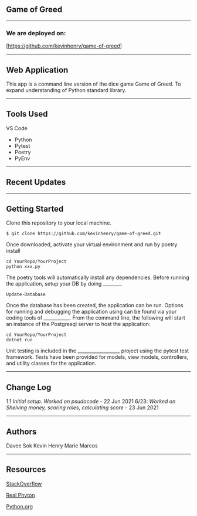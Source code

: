 ## Game of Greed

---

### We are deployed on:

[https://github.com/kevinhenry/game-of-greed]

---

## Web Application

This app is a command line version of the dice game Game of Greed.  To expand understanding of Python standard library.

---

## Tools Used

VS Code

- Python
- Pytest
- Poetry
- PyEnv

---

## Recent Updates

---

## Getting Started

Clone this repository to your local machine.

```
$ git clone https://github.com/kevinhenry/game-of-greed.git
```
Once downloaded, activate your virtual environment and run by poetry install
```
cd YourRepo/YourProject
python xxx.py
```
The poetry tools will automatically install any dependencies. Before running the application, setup your DB by doing ________
```
Update-Database
```
Once the database has been created, the application can be run. Options for running and debugging the application using can be found via your coding tools of ___________. From the command line, the following will start an instance of the Postgresql server to host the application:
```
cd YourRepo/YourProject
dotnet run
```
Unit testing is included in the __________________ project using the pytest test framework. Tests have been provided for models, view models, controllers, and utility classes for the application.

---

## Change Log

1.1 *Initial setup. Worked on psudocode* - 22 Jun 2021
6/23: *Worked on Shelving money, scoring roles, calculating score* - 23 Jun 2021

---

## Authors

Davee Sok
Kevin Henry
Marie Marcos

---

## Resources

[StackOverflow](https://codereview.stackexchange.com/questions/75160/python-greed-roll)

[Real Phyton](https://realpython.com/iterate-through-dictionary-python/)

[Python.org](https://docs.python.org/3/library/collections.html#collections.Counter)
